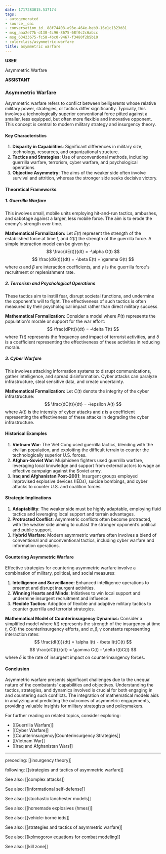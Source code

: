 ```yaml
---
date: 1717283015.537174
tags:
- autogenerated
- source__oai
- conversation_id__88f74403-a93e-464e-beb9-16e1c1323d81
- msg_aaa2e77b-d130-4c96-8675-68f0c2c6abcc
- msg_63433675-fc58-4bc0-9467-f3480f2b5b10
- colorclass/asymmetric-warfare
title: asymmetric warfare
---
```


**USER**

Asymmetric Warfare


**ASSISTANT**

### Asymmetric Warfare

Asymmetric warfare refers to conflict between belligerents whose relative military power, strategies, or tactics differ significantly. Typically, this involves a technologically superior conventional force pitted against a smaller, less equipped, but often more flexible and innovative opponent. This concept is central to modern military strategy and insurgency theory.

#### Key Characteristics

1. **Disparity in Capabilities**: Significant differences in military size, technology, resources, and organizational structure.
2. **Tactics and Strategies**: Use of unconventional methods, including guerrilla warfare, terrorism, cyber warfare, and psychological operations.
3. **Objective Asymmetry**: The aims of the weaker side often involve survival and attrition, whereas the stronger side seeks decisive victory.

#### Theoretical Frameworks

##### 1. Guerrilla Warfare
This involves small, mobile units employing hit-and-run tactics, ambushes, and sabotage against a larger, less mobile force. The aim is to erode the enemy's strength over time.

**Mathematical Formalization:**
Let $E(t)$ represent the strength of the established force at time $t$, and $G(t)$ the strength of the guerrilla force. A simple interaction model can be given by:
$$
\frac{dE(t)}{dt} = -\alpha G(t)
$$
$$
\frac{dG(t)}{dt} = -\beta E(t) + \gamma G(t)
$$
where $\alpha$ and $\beta$ are interaction coefficients, and $\gamma$ is the guerrilla force's recruitment or replenishment rate.

##### 2. Terrorism and Psychological Operations
These tactics aim to instill fear, disrupt societal functions, and undermine the opponent's will to fight. The effectiveness of such tactics is often measured by their psychological impact rather than direct military success.

**Mathematical Formalization:**
Consider a model where $P(t)$ represents the population's morale or support for the war effort:
$$
\frac{dP(t)}{dt} = -\delta T(t)
$$
where $T(t)$ represents the frequency and impact of terrorist activities, and $\delta$ is a coefficient representing the effectiveness of these activities in reducing morale.

##### 3. Cyber Warfare
This involves attacking information systems to disrupt communications, gather intelligence, and spread disinformation. Cyber attacks can paralyze infrastructure, steal sensitive data, and create uncertainty.

**Mathematical Formalization:**
Let $C(t)$ denote the integrity of the cyber infrastructure:
$$
\frac{dC(t)}{dt} = -\epsilon A(t)
$$
where $A(t)$ is the intensity of cyber attacks and $\epsilon$ is a coefficient representing the effectiveness of these attacks in degrading the cyber infrastructure.

#### Historical Examples

1. **Vietnam War**: The Viet Cong used guerrilla tactics, blending with the civilian population, and exploiting the difficult terrain to counter the technologically superior U.S. forces.
2. **Afghan-Soviet War**: Mujahideen fighters used guerrilla warfare, leveraging local knowledge and support from external actors to wage an effective campaign against the Soviet army.
3. **Iraq and Afghanistan Post-2001**: Insurgent groups employed improvised explosive devices (IEDs), suicide bombings, and cyber attacks to counter U.S. and coalition forces.

#### Strategic Implications

1. **Adaptability**: The weaker side must be highly adaptable, employing fluid tactics and leveraging local support and terrain advantages.
2. **Protracted Conflict**: Asymmetric conflicts often become protracted, with the weaker side aiming to outlast the stronger opponent’s political and public support.
3. **Hybrid Warfare**: Modern asymmetric warfare often involves a blend of conventional and unconventional tactics, including cyber warfare and information operations.

#### Countering Asymmetric Warfare

Effective strategies for countering asymmetric warfare involve a combination of military, political, and social measures:
1. **Intelligence and Surveillance**: Enhanced intelligence operations to preempt and disrupt insurgent activities.
2. **Winning Hearts and Minds**: Initiatives to win local support and undermine insurgent recruitment and influence.
3. **Flexible Tactics**: Adoption of flexible and adaptive military tactics to counter guerrilla and terrorist strategies.

**Mathematical Model of Counterinsurgency Dynamics:**
Consider a simplified model where $I(t)$ represents the strength of the insurgency at time $t$, $C(t)$ the counterinsurgency efforts, and $\alpha, \beta, \gamma$ constants representing interaction rates:
$$
\frac{dI(t)}{dt} = \alpha I(t) - \beta I(t)C(t)
$$
$$
\frac{dC(t)}{dt} = \gamma C(t) - \delta I(t)C(t)
$$
where $\delta$ is the rate of insurgent impact on counterinsurgency forces.

#### Conclusion

Asymmetric warfare presents significant challenges due to the unequal nature of the combatants' capabilities and objectives. Understanding the tactics, strategies, and dynamics involved is crucial for both engaging in and countering such conflicts. The integration of mathematical models aids in analyzing and predicting the outcomes of asymmetric engagements, providing valuable insights for military strategists and policymakers.

For further reading on related topics, consider exploring:
- [[Guerrilla Warfare]]
- [[Cyber Warfare]]
- [[Counterinsurgency|Counterinsurgency Strategies]]
- [[Vietnam War]]
- [[Iraq and Afghanistan Wars]]


---

preceding: [[insurgency theory]]  


following: [[strategies and tactics of asymmetric warfare]]

See also: [[complex attacks]]


See also: [[informational self-defense]]


See also: [[stochastic lanchester models]]


See also: [[homemade explosives (hmes)]]


See also: [[vehicle-borne ieds]]


See also: [[strategies and tactics of asymmetric warfare]]


See also: [[kolmogorov equations for combat modeling]]


See also: [[kill zone]]
